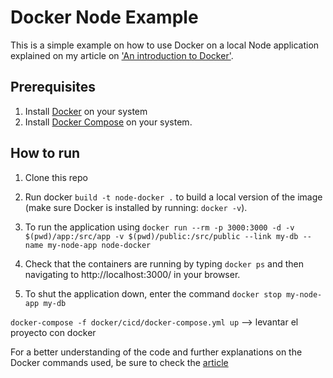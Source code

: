 # Docker Node Example

This is a simple example on how to use Docker on a local Node application explained on my article on ['An introduction to Docker'](https://medium.com/mylinkhere). 


## Prerequisites

1. Install [Docker](https://www.docker.com/) on your system
2. Install [Docker Compose](https://docs.docker.com/compose/) on your system.

## How to run

1. Clone this repo

2. Run docker `build -t node-docker .` to build a local version of the image (make sure Docker is installed by running: `docker -v`).

3. To run the application using `docker run --rm -p 3000:3000 -d -v $(pwd)/app:/src/app -v $(pwd)/public:/src/public --link my-db --name my-node-app node-docker`
4. Check that the containers are running by typing `docker ps` and then navigating to http://localhost:3000/ in your browser.
5. To shut the application down, enter the command `docker stop my-node-app my-db`

`docker-compose -f docker/cicd/docker-compose.yml up` —> levantar el proyecto con docker


For a better understanding of the code and further explanations on the Docker commands used, be sure to check the [article](https://medium.com/mylinkhere) 